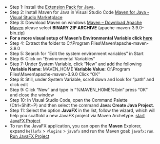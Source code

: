- Step 1: Install the [Extension Pack for Java](https://marketplace.visualstudio.com/items?itemName=vscjava.vscode-java-pack).
- Step 2: Install Maven for Java in Visual Studio Code [Maven for Java - Visual Studio Marketplace](https://marketplace.visualstudio.com/items?itemName=vscjava.vscode-maven)
- Step 3: Download Maven on windows [Maven – Download Apache Maven](https://maven.apache.org/download.cgi) please select **BINARY ZIP ARCHIVE** (apache-maven-3.9.0-bin.zip)
- **For a more visual setup of Maven’s Environmental Variable click [here](https://phoenixnap.com/kb/install-maven-windows)**
- Step 4: Extract the folder to C:\Program Files\Maven\apache-maven-3.9.0
- Step 5: Search for “Edit the system environment variables” in Start
- Step 6: Click on “Environmental Variables“
- Step 7: Under System Variable, click “New” and add the following
  **Variable Name:** MAVEN_HOME
  **Variable Value:** C:\Program Files\Maven\apache-maven-3.9.0
  Click “OK”
- Step 8: Still, under System Variable, scroll down and look for “path” and click edit
- Step 9: Click “New” and type in “%MAVEN_HOME%\bin” press “OK” and close the window
- Step 10: In Visual Studio Code, open the Command Palette (Ctrl+Shift+P) and then select the command **Java: Create Java Project**.
- Step 11: Select the option **JavaFX** in the list, follow the wizard, which will help you scaffold a new JavaFX project via Maven Archetype.
[start JavaFX Project](https://drive.google.com/file/d/1fT4U11MtNQedeGzbnhfm7CAngavR3LtC/view?usp=share_link)
- To run the JavaFX application, you can open the **Maven** Explorer, expand `hellofx` > `Plugins` > `javafx` and run the Maven goal: `javafx:run`.
[Run JavaFX Project](https://drive.google.com/file/d/1VAcnbA2EEVp5OiBsGJqOVfkx5glZHfXm/view?usp=share_link)
